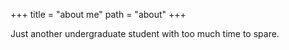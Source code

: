 +++
title = "about me"
path = "about"
+++

Just another undergraduate student with too much time to spare.
